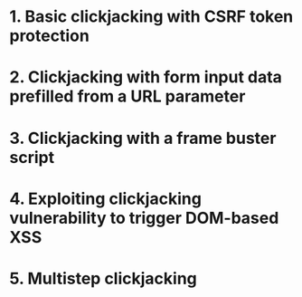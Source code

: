 # 1. Basic clickjacking with CSRF token protection

# 2. Clickjacking with form input data prefilled from a URL parameter

# 3. Clickjacking with a frame buster script

# 4. Exploiting clickjacking vulnerability to trigger DOM-based XSS

# 5. Multistep clickjacking
